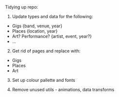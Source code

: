 Tidying up repo:

1. Update types and data for the following:

- Gigs
  {band, venue, year}
- Places
  {location, year}
- Art? Performance?
  {artist, event, year?}
- ...

2. Get rid of pages and replace with:

- Gigs
- Places
- Art

3. Set up colour pallette and fonts

4. Remove unused utils - animations, data transforms



